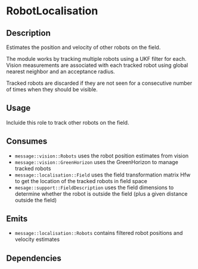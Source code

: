 # RobotLocalisation

## Description

Estimates the position and velocity of other robots on the field.

The module works by tracking multiple robots using a UKF filter for each. Vision measurements are associated with each tracked robot using global nearest neighbor and an acceptance radius.

Tracked robots are discarded if they are not seen for a consecutive number of times when they should be visible.

## Usage

Incluide this role to track other robots on the field.

## Consumes

- `message::vision::Robots` uses the robot position estimates from vision
- `message::vision::GreenHorizon` uses the GreenHorizon to manage tracked robots
- `message::localisation::Field` uses the field transformation matrix Hfw to get the location of the tracked robots in field space
- `mesage::support::FieldDescription` uses the field dimensions to determine whether the robot is outside the field (plus a given distance outside the field)

## Emits

- `message::localisation::Robots` contains filtered robot positions and velocity estimates

## Dependencies
